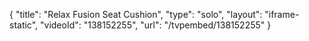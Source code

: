 {
    "title": "Relax Fusion Seat Cushion",
    "type": "solo",
    "layout": "iframe-static",
    "videoId": "138152255",
    "url": "\/tvpembed\/138152255"
}